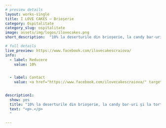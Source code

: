 ```yaml
---
# preview details
layout: works-single
title: I LOVE CAKES – Brioșerie
category: Ospitalitate
category_slug: ospitalitate
image: assets/img/logos/ilovecakes.png
short_description:  "10% la deserturile din brioșerie, la candy bar-uri și la torturi"

# full details
live_preview: https://www.facebook.com/ilovecakescraiova/
info:
  - label: Reducere
    value: 10% 


  - label: Contact
    value: <a href="https://www.facebook.com/ilovecakescraiova/" target="_blank">Website</a>


description1:
  show: yes
  title: "10% la deserturile din brioșerie, la candy bar-uri și la torturi"
  text: "<p>.</p>
  "

---
```

